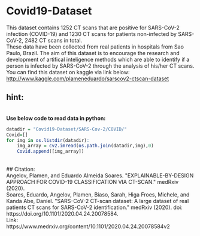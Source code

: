 # Covid19-Dataset
This dataset contains 1252 CT scans that are positive for SARS-CoV-2 infection (COVID-19) and 1230 CT scans for patients non-infected by SARS-CoV-2, 2482 CT scans in total.
</br> These data have been collected from real patients in hospitals from Sao Paulo, Brazil.
The aim of this dataset is to encourage the research and development of artifical inteligence methods which
are able to identify if a person is infected by SARS-CoV-2 through the analysis of his/her CT scans.
</br> You can find this dataset on kaggle via link below:
</br> http://www.kaggle.com/plameneduardo/sarscov2-ctscan-dataset
</br>
## hint:
</br> **Use below code to read data in python:**</br>
```r
datadir = "Covid19-Dataset/SARS-Cov-2/COVID/"
Covid=[]
for img in os.listdir(datadir):
    img_array = cv2.imread(os.path.join(datadir,img),0)
    Covid.append([img_array])
```

</br>
## Citation:
</br>
Angelov, Plamen, and Eduardo Almeida Soares. "EXPLAINABLE-BY-DESIGN APPROACH FOR COVID-19 CLASSIFICATION VIA CT-SCAN." medRxiv (2020).
</br>
Soares, Eduardo, Angelov, Plamen, Biaso, Sarah, Higa Froes, Michele, and Kanda Abe, Daniel. "SARS-CoV-2 CT-scan dataset: A large dataset of real patients CT scans for SARS-CoV-2 identification." medRxiv (2020). doi: https://doi.org/10.1101/2020.04.24.20078584.
</br>Link:
</br>https://www.medrxiv.org/content/10.1101/2020.04.24.20078584v2
